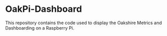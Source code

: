 # OakPi-Dashboard
This repository contains the code used to display the Oakshire Metrics and Dashboarding on a Raspberry Pi.
